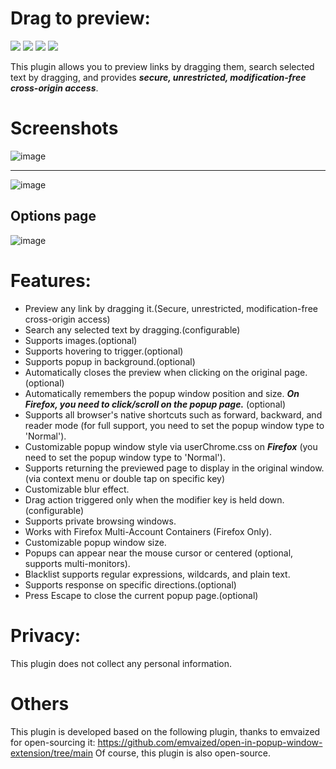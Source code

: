 # Drag to preview:  

[![](https://img.shields.io/amo/v/drag-to-preview.svg?label=Firefox)](https://addons.mozilla.org/firefox/addon/drag-to-preview)
[![](https://img.shields.io/chrome-web-store/v/fjllepdpgikphekgbinhpdkalliiejdh.svg?label=Chrome%20Web%20Store)](https://chrome.google.com/webstore/detail/fjllepdpgikphekgbinhpdkalliiejdh)
[![](https://img.shields.io/badge/dynamic/json?label=Microsoft%20Edge&prefix=v&query=%24.version&url=https%3A%2F%2Fmicrosoftedge.microsoft.com%2Faddons%2Fgetproductdetailsbycrxid%2Fecpgdeolbpelhdjcplojlpdmfppjljop)](https://microsoftedge.microsoft.com/addons/detail/ecpgdeolbpelhdjcplojlpdmfppjljop)
[![](https://img.shields.io/github/v/release/u-Sir/drag-to-preview?label=Release&display_name=release&link=https%3A%2F%2Fgithub.com%2Fu-Sir%2Fdrag-to-preview%2Freleases&link=https%3A%2F%2Fgithub.com%2Fu-Sir%2Fdrag-to-preview%2Freleases)](https://github.com/u-Sir/drag-to-preview/releases)

This plugin allows you to preview links by dragging them, search selected text by dragging, and provides ***secure, unrestricted, modification-free cross-origin access***.

# Screenshots

![image](https://github.com/user-attachments/assets/6e00b216-907a-42d4-b0af-296414c62d1d)

------

![image](https://github.com/user-attachments/assets/fc997167-3206-4386-b183-612b3a8a5530)

## Options page
![image](https://github.com/user-attachments/assets/09408a5e-e66e-4bd9-9fc5-8c2c396a99ac)

# Features:

- Preview any link by dragging it.(Secure, unrestricted, modification-free cross-origin access)
- Search any selected text by dragging.(configurable)
- Supports images.(optional)
- Supports hovering to trigger.(optional)
- Supports popup in background.(optional)
- Automatically closes the preview when clicking on the original page.(optional)
- Automatically remembers the popup window position and size. ***On Firefox, you need to click/scroll on the popup page.*** (optional)
- Supports all browser's native shortcuts such as forward, backward, and reader mode (for full support, you need to set the popup window type to 'Normal').
- Customizable popup window style via userChrome.css on ***Firefox*** (you need to set the popup window type to 'Normal').
- Supports returning the previewed page to display in the original window.(via context menu or double tap on specific key)
- Customizable blur effect.
- Drag action triggered only when the modifier key is held down. (configurable)
- Supports private browsing windows.
- Works with Firefox Multi-Account Containers (Firefox Only).
- Customizable popup window size.
- Popups can appear near the mouse cursor or centered (optional, supports multi-monitors).
- Blacklist supports regular expressions, wildcards, and plain text.
- Supports response on specific directions.(optional)
- Press Escape to close the current popup page.(optional)

# Privacy:
This plugin does not collect any personal information.

# Others
This plugin is developed based on the following plugin, thanks to emvaized for open-sourcing it:
https://github.com/emvaized/open-in-popup-window-extension/tree/main
Of course, this plugin is also open-source.
